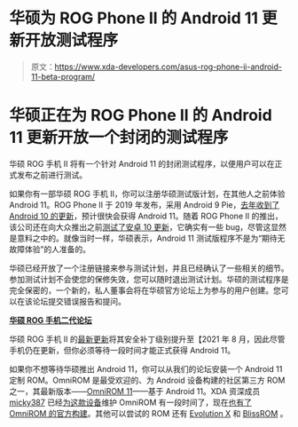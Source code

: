 # 华硕为 ROG Phone II 的 Android 11 更新开放测试程序

> 原文：<https://www.xda-developers.com/asus-rog-phone-ii-android-11-beta-program/>

# 华硕正在为 ROG Phone II 的 Android 11 更新开放一个封闭的测试程序

华硕 ROG 手机 II 将有一个针对 Android 11 的封闭测试程序，以便用户可以在正式发布之前进行测试。

如果你有一部华硕 ROG 手机 II，你可以注册华硕测试版计划，在其他人之前体验 Android 11。ROG Phone II 于 2019 年发布，采用 Android 9 Pie，[去年收到了 Android 10 的更新](https://www.xda-developers.com/asus-rog-phone-ii-android-10-update/)，预计很快会获得 Android 11。随着 ROG Phone II 的推出，该公司还在向大众推出之前[测试了安卓 10 更新](https://www.xda-developers.com/download-android-10-beta-asus-rog-phone-ii/)，它确实有一些 bug，尽管这显然是意料之中的。就像当时一样，华硕表示，Android 11 测试版程序不是为“期待无故障体验”的人准备的。

华硕已经开放了一个注册链接来参与测试计划，并且已经确认了一些相关的细节。参加测试计划不会使您的保修失效，您可以随时退出测试计划。华硕的测试程序是完全保密的，一个新的，私人董事会将在华硕官方论坛上为参与的用户创建。您可以在该论坛提交错误报告和提问。

**[华硕 ROG 手机二代论坛](https://forum.xda-developers.com/c/asus-rog-phone-ii.9056/)**

华硕 ROG 手机 II 的[最新更新](https://rog.asus.com/phones/rog-phone-ii-model/helpdesk_bios)将其安全补丁级别提升至【2021 年 8 月，因此尽管手机仍在更新，但你必须等待一段时间才能正式获得 Android 11。

如果你不想等待华硕推出 Android 11，你可以从我们的论坛安装一个 Android 11 定制 ROM。OmniROM 是最受欢迎的、为 Android 设备构建的社区第三方 ROM 之一，其最新版本——[OmniROM 11](https://www.xda-developers.com/omnirom-11-official-asus-zenfone-6-redmi-k20-pro-xiaomi-mi-9t-pro-android-11/)——基于 Android 11。XDA 资深成员 [micky387](https://forum.xda-developers.com/m/micky387.4251307/) 已经[为这款设备](https://www.xda-developers.com/omnirom-now-available-asus-rog-phone-ii/)维护 OmniROM 有一段时间了，现在[也有了 OmniROM 的官方构建](https://www.xda-developers.com/asus-rog-phone-ii-omnirom-android-11/)。其他可以尝试的 ROM 还有 [Evolution X](https://forum.xda-developers.com/t/rom-unofficial-evolution-x-5-9-1-i001d-android-11-r.4321681/unread) 和 [BlissROM](https://forum.xda-developers.com/t/official-blissrom-14-i001d-android-11.4307321/unread) 。